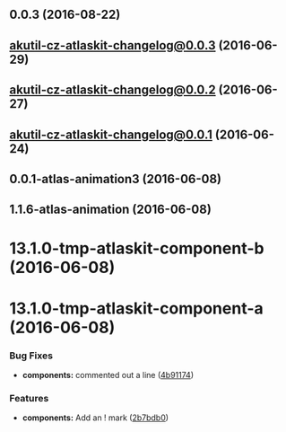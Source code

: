 <a name="0.0.3"></a>
## 0.0.3 (2016-08-22)



<a name="akutil-cz-atlaskit-changelog@0.0.3"></a>
## akutil-cz-atlaskit-changelog@0.0.3 (2016-06-29)



<a name="akutil-cz-atlaskit-changelog@0.0.2"></a>
## akutil-cz-atlaskit-changelog@0.0.2 (2016-06-27)



<a name="akutil-cz-atlaskit-changelog@0.0.1"></a>
## akutil-cz-atlaskit-changelog@0.0.1 (2016-06-24)



<a name="0.0.1-atlas-animation3"></a>
## 0.0.1-atlas-animation3 (2016-06-08)



<a name="1.1.6-atlas-animation"></a>
## 1.1.6-atlas-animation (2016-06-08)



<a name="13.1.0-tmp-atlaskit-component-b"></a>
# 13.1.0-tmp-atlaskit-component-b (2016-06-08)



<a name="13.1.0-tmp-atlaskit-component-a"></a>
# 13.1.0-tmp-atlaskit-component-a (2016-06-08)


### Bug Fixes

* **components:** commented out a line ([4b91174](https://bitbucket.org/atlassian/atlaskit/commits/4b91174))


### Features

* **components:** Add an ! mark ([2b7bdb0](https://bitbucket.org/atlassian/atlaskit/commits/2b7bdb0))



